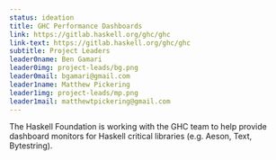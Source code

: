 ```yaml
---
status: ideation
title: GHC Performance Dashboards
link: https://gitlab.haskell.org/ghc/ghc
link-text: https://gitlab.haskell.org/ghc/ghc
subtitle: Project Leaders
leader0name: Ben Gamari
leader0img: project-leads/bg.png
leader0mail: bgamari@gmail.com
leader1name: Matthew Pickering
leader1img: project-leads/mp.png
leader1mail: matthewtpickering@gmail.com
---
```

The Haskell Foundation is working with the GHC team to help provide dashboard monitors for Haskell critical libraries (e.g. Aeson, Text, Bytestring).
